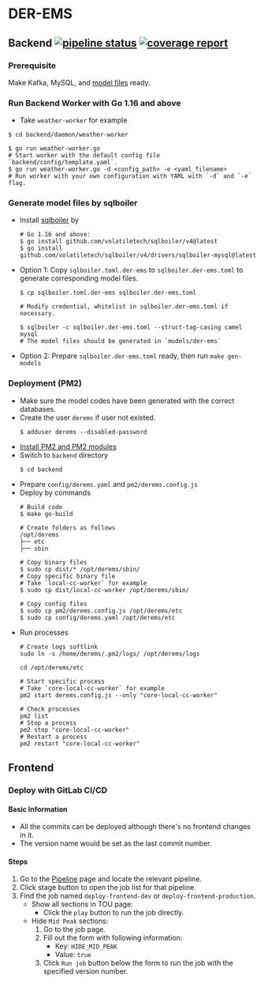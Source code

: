 # DER-EMS

## Backend [![pipeline status](https://gitlab.com/ubiik/ems/der-ems/badges/main/pipeline.svg)](https://gitlab.com/ubiik/ems/der-ems/-/commits/main) [![coverage report](https://gitlab.com/ubiik/ems/der-ems/badges/main/coverage.svg)](https://gitlab.com/ubiik/ems/der-ems/-/commits/main)

### Prerequisite

Make Kafka, MySQL, and [model files](#generate-model-files-by-sqlboiler) ready.

### Run Backend Worker with Go 1.16 and above
- Take `weather-worker` for example
```shell
$ cd backend/daemon/weather-worker

$ go run weather-worker.go
# Start worker with the default config file `backend/config/template.yaml`.
$ go run weather-worker.go -d <config_path> -e <yaml_filename>
# Run worker with your own configuration with YAML with `-d` and `-e` flag.
```

### Generate model files by sqlboiler
- Install [sqlboiler](https://github.com/volatiletech/sqlboiler) by
  ```shell
  # Go 1.16 and above:
  $ go install github.com/volatiletech/sqlboiler/v4@latest
  $ go install github.com/volatiletech/sqlboiler/v4/drivers/sqlboiler-mysql@latest
  ```
- Option 1: Copy `sqlboiler.toml.der-ems` to `sqlboiler.der-ems.toml` to generate corresponding model files.
  ```shell
  $ cp sqlboiler.toml.der-ems sqlboiler.der-ems.toml

  # Modify credential, whitelist in sqlboiler.der-ems.toml if necessary.

  $ sqlboiler -c sqlboiler.der-ems.toml --struct-tag-casing camel mysql
  # The model files should be generated in `models/der-ems`
  ```
- Option 2: Prepare `sqlboiler.der-ems.toml` ready, then run `make gen-models`

### Deployment (PM2)
- Make sure the model codes have been generated with the correct databases.
- Create the user `derems`  if user not existed.
  ```shell
  $ adduser derems --disabled-password
  ```
- [Install PM2 and PM2 modules](backend/docs/PM2.md)
- Switch to `backend` directory
  ```shell
  $ cd backend
  ```
- Prepare `config/derems.yaml` and `pm2/derems.config.js`
- Deploy by commands
  ```shell
  # Build code
  $ make go-build

  # Create folders as follows
  /opt/derems
  ├── etc
  ├── sbin

  # Copy binary files
  $ sudo cp dist/* /opt/derems/sbin/
  # Copy specific binary file
  # Take `local-cc-worker` for example
  $ sudo cp dist/local-cc-worker /opt/derems/sbin/

  # Copy config files
  $ sudo cp pm2/derems.config.js /opt/derems/etc
  $ sudo cp config/derems.yaml /opt/derems/etc
  ```
- Run processes
  ```shell
  # Create logs softlink
  sudo ln -s /home/derems/.pm2/logs/ /opt/derems/logs

  cd /opt/derems/etc

  # Start specific process
  # Take `core-local-cc-worker` for example
  pm2 start derems.config.js --only "core-local-cc-worker"

  # Check processes
  pm2 list
  # Stop a process
  pm2 stop "core-local-cc-worker"
  # Restart a process
  pm2 restart "core-local-cc-worker"
  ```

## Frontend

### Deploy with GitLab CI/CD

#### Basic Information
- All the commits can be deployed although there's no frontend changes in it.
- The version name would be set as the last commit number.

#### Steps
1. Go to the [Pipeline](https://gitlab.com/ubiik/ems/der-ems/-/pipelines) page and locate the relevant pipeline.
2. Click stage button to open the job list for that pipeline.
3. Find the job named `deploy-frontend-dev` or `deploy-frontend-production`.
   - Show all sections in TOU page:
      - Click the `play` button to run the job directly.
   - Hide `Mid Peak` sections:
      1. Go to the job page.
      2. Fill out the form with following information:
         - Key: `HIDE_MID_PEAK`
         - Value: `true`
      3. Click `Run job` button below the form to run the job with the specified version number.